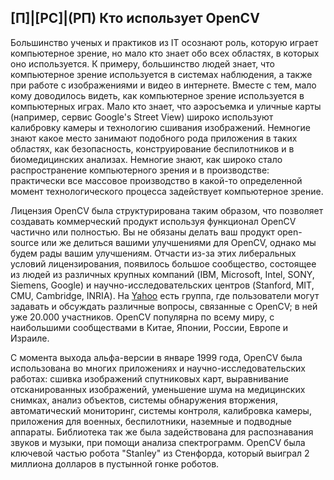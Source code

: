 ## [П]|[РС]|(РП) Кто использует OpenCV

Большинство ученых и практиков из IT осознают роль, которую играет компьютерное зрение, но мало кто знает обо всех областях, в которых оно используется. К примеру, большинство людей знает, что компьютерное зрение используется в системах наблюдения, а также при работе с изображениями и видео в интернете. Вместе с тем, мало кому доводилось видеть, как компьютерное зрение используется в компьютерных играх. Мало кто знает, что аэросъемка и уличные карты (например, сервис Google's Street View) широко используют калибровку камеры и технологию сшивания изображений. Немногие знают какое место занимают подобного рода приложения в таких областях, как безопасность, конструирование беспилотников и в биомедицинских анализах. Немногие знают, как широко стало распространение компьютерного зрения и в производстве: практически все массовое производство в какой-то определенной момент технологического процесса задействует компьютерное зрение.

Лицензия OpenCV была структурирована таким образом, что позволяет создавать коммерческий продукт используя функционал OpenCV частично или полностью. Вы не обязаны делать ваш продукт open-source или же делиться вашими улучшениями для OpenCV, однако мы будем рады вашим улучшениям. Отчасти из-за этих либеральных условий лицензирования, появилось большое сообщество, состоящее из людей из различных крупных компаний (IBM, Microsoft, Intel, SONY, Siemens, Google) и научно-исследовательских центров (Stanford, MIT, CMU, Cambridge, INRIA). На [Yahoo](http://groups.yahoo.com/group/OpenCV) есть группа, где пользователи могут задавать и обсуждать различные вопросы, связанные с OpenCV; в ней уже 20.000 участников. OpenCV популярна по всему миру, с наибольшими сообществами в Китае, Японии, России, Европе и Израиле.

С момента выхода альфа-версии в январе 1999 года, OpenCV была использована во многих приложениях и научно-исследовательских работах: сшивка изображений спутниковых карт, выравнивание отсканированных изображений, уменьшение шума на медицинских снимках, анализ объектов, системы обнаружения вторжения, автоматический мониторинг, системы контроля, калибровка камеры, приложения для военных, беспилотники, наземные и подводные аппараты. Библиотека так же была задействована для распознавания звуков и музыки, при помощи анализа спектрограмм. OpenCV была ключевой частью робота "Stanley" из Стенфорда, который выиграл 2 миллиона долларов в пустынной гонке роботов.
